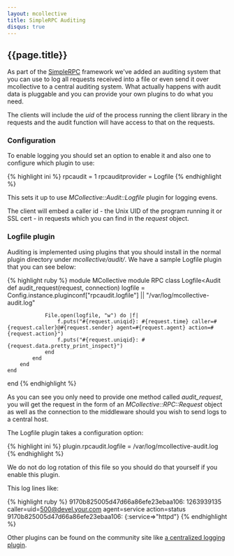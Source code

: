 ```yaml
---
layout: mcollective
title: SimpleRPC Auditing
disqus: true
---
```

[SimpleRPCIntroduction]: index.html
[AuditCentralRPCLog]: http://code.google.com/p/mcollective-plugins/wiki/AuditCentralRPCLog

## {{page.title}}

As part of the [SimpleRPC][SimpleRPCIntroduction] framework we've added an auditing system that you can use to log all requests received into a file or even send it over mcollective to a central auditing system.  What actually happens with audit data is pluggable and you can provide your own plugins to do what you need.

The clients will include the _uid_ of the process running the client library in the requests and the audit function will have access to that on the requests.

### Configuration
To enable logging you should set an option to enable it and also one to configure which plugin to use:

{% highlight ini %}
rpcaudit = 1
rpcauditprovider = Logfile
{% endhighlight %}

This sets it up to use _MCollective::Audit::Logfile_ plugin for logging evens.

The client will embed a caller id - the Unix UID of the program running it or SSL cert - in requests which you can find in the _request_ object.

### Logfile plugin

Auditing is implemented using plugins that you should install in the normal plugin directory under _mcollective/audit/_.  We have a sample Logfile plugin that you can see below:

{% highlight ruby %}
module MCollective
    module RPC
        class Logfile<Audit
            def audit_request(request, connection)
                logfile = Config.instance.pluginconf["rpcaudit.logfile"] || "/var/log/mcollective-audit.log"

                File.open(logfile, "w") do |f|
                    f.puts("#{request.uniqid}: #{request.time} caller=#{request.caller}@#{request.sender} agent=#{request.agent} action=#{request.action}")
                    f.puts("#{request.uniqid}: #{request.data.pretty_print_inspect}")
                end
            end
        end
    end
end
{% endhighlight %}

As you can see you only need to provide one method called _audit_request_, you will get the request in the form of an _MCollective::RPC::Request_ object as well as the connection to the middleware should you wish to send logs to a central host.

The Logfile plugin takes a configuration option:

{% highlight ini %}
plugin.rpcaudit.logfile = /var/log/mcollective-audit.log
{% endhighlight %}

We do not do log rotation of this file so you should do that yourself if you enable this plugin.

This log lines like:

{% highlight ruby %}
9170b825005d47d66a86efe23ebaa106: 1263939135 caller=uid=500@devel.your.com agent=service action=status
9170b825005d47d66a86efe23ebaa106: {:service=>"httpd"}
{% endhighlight %}

Other plugins can be found on the community site like [a centralized logging plugin][AuditCentralRPCLog].
